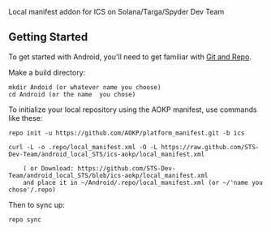 Local manifest addon for ICS on Solana/Targa/Spyder Dev Team

Getting Started
---------------

To get started with Android, you'll need to get
familiar with [Git and Repo](http://source.android.com/download/using-repo).

Make a build directory:

	mkdir Andoid (or whatever name you choose)
	cd Android (or the name  you chose)
	

To initialize your local repository using the AOKP manifest, use commands like these:

    repo init -u https://github.com/AOKP/platform_manifest.git -b ics
    
    curl -L -o .repo/local_manifest.xml -O -L https://raw.github.com/STS-Dev-Team/android_local_STS/ics-aokp/local_manifest.xml

    	( or Download: https://github.com/STS-Dev-Team/android_local_STS/blob/ics-aokp/local_manifest.xml
		and place it in ~/Android/.repo/local_manifest.xml (or ~/'name you chose'/.repo)

Then to sync up:

    repo sync
